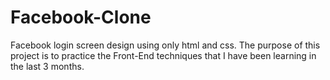 # Facebook-Clone

Facebook login screen design using only html and css. The purpose of this project is to practice the Front-End techniques that I have been learning in the last 3 months.
